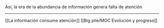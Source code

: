 Así, la era de la abundancia de información genera falta de atención

---
[[La información consume atención]] [[Big pile/MOC Evolución y progreso]]